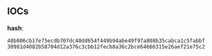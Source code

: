 
## IOCs

__hash__:

```text
48b006cb17e75ecdb707dc40dd654f449b94abe49f97a808b35cabca1c5fabbf
30981d4082b58704d12a376c3cbb12fecb8a36c2bce64666315e26aef21e75c2
```